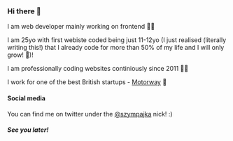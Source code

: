 ### Hi there 👋

I am web developer mainly working on frontend 🕵️‍♂️ 

I am 25yo with first webiste coded being just 11-12yo (I just realised (literally writing this!) that I already code for more than 50% of my life and I will only grow! 🤯)! 

I am professionally coding websites continiously since 2011 👴🏼 

I work for one of the best British startups - <a href="https://motorway.co.uk">Motorway</a> 🚕 

#### Social media 

You can find me on twitter under the <a href="https://twitter.com/szympajka">@szympajka</a> nick! :)

##### See you later!

<!--
**szympajka/szympajka** is a ✨ _special_ ✨ repository because its `README.md` (this file) appears on your GitHub profile.

Here are some ideas to get you started:

- 🔭 I’m currently working on ...
- 🌱 I’m currently learning ...
- 👯 I’m looking to collaborate on ...
- 🤔 I’m looking for help with ...
- 💬 Ask me about ...
- 📫 How to reach me: ...
- 😄 Pronouns: ...
- ⚡ Fun fact: ...
-->
